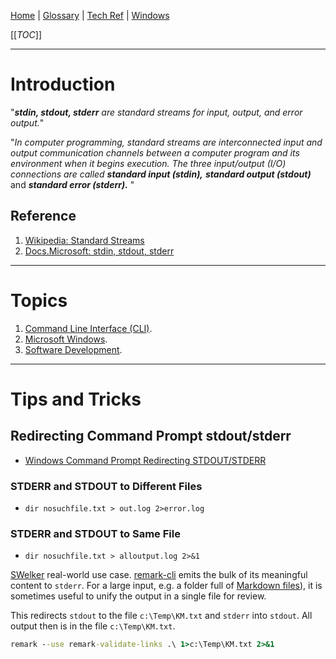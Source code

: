 [Home](/Slalom-LLC/Slalom-Consulting) | [Glossary](/Glossary) | [Tech Ref](/Tech-Ref) | [Windows](/Tech-Ref/Microsoft/Microsoft-Windows)

[[_TOC_]]

---
# Introduction
"_***stdin, stdout, stderr*** are standard streams for input, output, and error output._"

"_In computer programming, standard streams are interconnected input and output communication channels between a computer program and its environment when it begins execution. The three input/output (I/O) connections are called_ ***standard input (stdin),*** ***standard output (stdout)*** and ***standard error (stderr).*** "

## Reference
1. [Wikipedia: Standard Streams](https://en.wikipedia.org/wiki/Standard_streams)
1. [Docs.Microsoft: stdin, stdout, stderr](https://docs.microsoft.com/en-us/cpp/c-runtime-library/stdin-stdout-stderr?view=msvc-170)

---
# Topics
1. [Command Line Interface (CLI)](/Tech-Ref/CLI-\(Command-Line-Interface\)).
1. [Microsoft Windows](/Tech-Ref/Microsoft/Microsoft-Windows).
1. [Software Development](/Tech-Ref/Software-Development).

---
# Tips and Tricks

## Redirecting Command Prompt stdout/stderr
- [Windows Command Prompt Redirecting STDOUT/STDERR](https://www.rushis.com/windows-command-prompt-redirecting-stdoutstderr/)

### STDERR and STDOUT to Different Files
- `dir nosuchfile.txt > out.log 2>error.log`

### STDERR and STDOUT to Same File
- `dir nosuchfile.txt > alloutput.log 2>&1`

[SWelker](/Individuals/Scott-Welker) real-world use case. [remark-cli](/Tech-Ref/Software-Development/JavaScript/Node.js/unified/remark/remark%2Dcli) emits the bulk of its meaningful content to `stderr`. For a large input, e.g. a folder full of [Markdown files](/Tech-Ref/Software-Development/Markup-Language/Markdown)), it is sometimes useful to unify the output in a single file for review.

This redirects `stdout` to the file `c:\Temp\KM.txt` and `stderr` into `stdout`. All output then is in the file `c:\Temp\KM.txt`.

```cmd
remark --use remark-validate-links .\ 1>c:\Temp\KM.txt 2>&1
```

